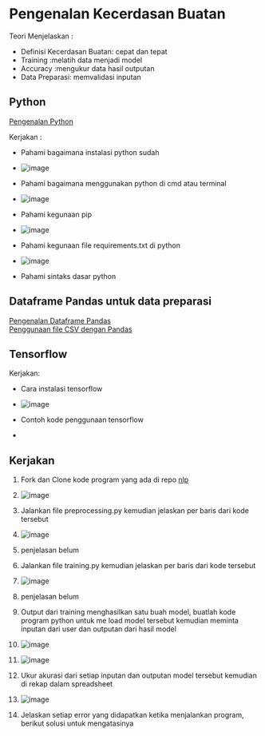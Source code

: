 # Pengenalan Kecerdasan Buatan

Teori Menjelaskan :
* Definisi Kecerdasan Buatan: cepat dan tepat
* Training :melatih data menjadi model
* Accuracy :mengukur data hasil outputan
* Data Preparasi: memvalidasi inputan

## Python

[Pengenalan Python](https://www.youtube.com/watch?app=desktop&v=NxJBY8D8ZUk&ab_channel=RollyMaulanaAwangga)

Kerjakan :
* Pahami bagaimana instalasi python sudah
* ![image](https://github.com/harisriyoni/kelas-AI/assets/127081929/09458fcb-c355-4273-b093-4cc962fde075)

* Pahami bagaimana menggunakan python di cmd atau terminal
* ![image](https://github.com/harisriyoni/kelas-AI/assets/127081929/738c968a-d815-4dca-92a7-593e81059d16)

* Pahami kegunaan pip
* ![image](https://github.com/harisriyoni/kelas-AI/assets/127081929/a592c2fa-b2a9-4b40-b676-0d9206ef5406)

* Pahami kegunaan file requirements.txt di python
* ![image](https://github.com/harisriyoni/kelas-AI/assets/127081929/6876bf2c-7017-4360-9ec5-9c2cca12d901)

* Pahami sintaks dasar python

## Dataframe Pandas untuk data preparasi

[Pengenalan Dataframe Pandas](https://www.youtube.com/watch?v=AVdkuWgr-ks&pp=ygUOYXdhbmdnYSBwYW5kYXM%3D)\
[Penggunaan file CSV dengan Pandas](https://www.youtube.com/watch?v=qWbFWL36Ekw&pp=ygUOYXdhbmdnYSBwYW5kYXM%3D)

## Tensorflow

Kerjakan:
* Cara instalasi tensorflow
* ![image](https://github.com/harisriyoni/kelas-AI/assets/127081929/ec777a8f-75b9-4a81-a885-651c93ccb46c)

* Contoh kode penggunaan tensorflow
* 

## Kerjakan

1. Fork dan Clone kode program yang ada di repo [nlp](https://github.com/mymyid/nlp)
2. ![image](https://github.com/harisriyoni/kelas-AI/assets/127081929/38ee2090-077a-4de0-b3b7-91aa87186ac2)

3. Jalankan file preprocessing.py kemudian jelaskan per baris dari kode tersebut
4. ![image](https://github.com/harisriyoni/kelas-AI/assets/127081929/cafbbf73-d63f-4512-aed8-99480d7e0a4c)
5. penjelasan belum

6. Jalankan file training.py kemudian jelaskan per baris dari kode tersebut
7. ![image](https://github.com/harisriyoni/kelas-AI/assets/127081929/0a159310-a78e-414f-b06b-329b1ab88a86)
8. penjelasan belum

9. Output dari training menghasilkan satu buah model, buatlah kode program python untuk me load model tersebut kemudian meminta inputan dari user dan outputan dari hasil model
10. ![image](https://github.com/harisriyoni/kelas-AI/assets/127081929/f950bdf9-e963-496d-b4a0-7de9250bcff3)
11. ![image](https://github.com/harisriyoni/kelas-AI/assets/127081929/06fa87b9-4559-4eaf-9296-79e4e31f2ead)


12. Ukur akurasi dari setiap inputan dan outputan model tersebut kemudian di rekap dalam spreadsheet
13. ![image](https://github.com/harisriyoni/kelas-AI/assets/127081929/a383ab26-e0e2-44f5-bb42-116d19d9a275)

14. Jelaskan setiap error yang didapatkan ketika menjalankan program, berikut solusi untuk mengatasinya

